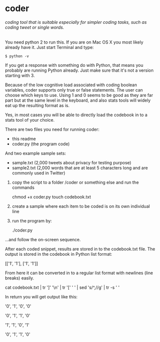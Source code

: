 # coder
###### coding tool that is suitable especially for simpler coding tasks, such as coding tweet or single words. 

You need python 2 to run this. If you are on Mac OS X you most likely already have it. Just start Terminal and type: 

    $ python -v

If you get a response with something do with Python, that means you probably are running Python already. Just make sure that it's not a version starting with 3. 

Because of the low cognitive load associated with coding boolean variables, coder supports only true or false statements. The user can choose which keys to use. Using 1 and 0 seems to be good as they are far part but at the same level in the keyboard, and also stats tools will widely eat up the resulting format as is. 

Yes, in most cases you will be able to directly load the codebook in to a stats tool of your choice. 

There are two files you need for running coder: 

- this readme
- coder.py (the program code)

And two example sample sets:

- sample.txt (2,000 tweets about privacy for testing purpose)
- sample2.txt (2,000 words that are at least 5 characters long and are commonly used in Twitter)


1) copy the script to a folder /coder or something else and run the commands

   chmod +x coder.py
   touch codebook.txt 

2) create a sample where each item to be coded is on its own individual line

3) run the program by: 

   ./coder.py

...and follow the on-screen sequence. 

After each coded snippet, results are stored in to the codebook.txt file. The output is stored in the codebook in Python list format: 

[['1', '1'], ['1', '1']]

From here it can be converted in to a regular list format with newlines (line breaks) easily. 

   cat codebook.txt | tr ']' '\n' | tr '[' ' ' | sed 's/^,//g' | tr -s ' '
   
In return you will get output like this: 

 '0', '1', '0', '0'
 
 '0', '1', '1', '0'

 '1', '1', '0', '1'

 '0', '1', '1', '0'
